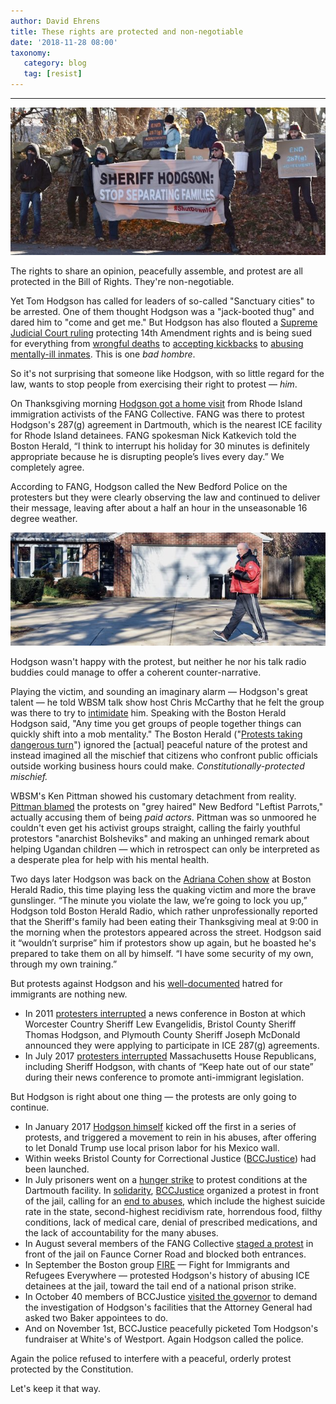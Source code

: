 ```yaml
---
author: David Ehrens
title: These rights are protected and non-negotiable
date: '2018-11-28 08:00'
taxonomy:
   category: blog
   tag: [resist]
---
```

---

![](protest.jpg)

The rights to share an opinion, peacefully assemble, and protest are all protected in the Bill of Rights. They're non-negotiable.

Yet Tom Hodgson has called for leaders of so-called "Sanctuary cities" to be arrested. One of them thought Hodgson was a "jack-booted thug" and dared him to "come and get me." But Hodgson has also flouted a [Supreme Judicial Court ruling](http://www.wbur.org/news/2018/06/19/bristol-county-sheriff-sued-immigration) protecting 14th Amendment rights and is being sued for everything from [wrongful deaths](https://www.necir.org/2018/03/09/sheriff-office-sued-alleged-prisoner-mistreatment-2/) to [accepting kickbacks](http://www.tauntongazette.com/news/20180507/lawsuit-claims-sheriff-hodgson-receiving-kickbacks-from-inmate-phone-calls) to [abusing mentally-ill inmates](http://www.plsma.org/medical-and-mental-health/mentally-ill-inmates-sue-bristol-sheriff-over-solitary-confinement/). This is one *bad hombre*.

So it's not surprising that someone like Hodgson, with so little regard for the law, wants to stop people from exercising their right to protest — *him*.

On Thanksgiving morning [Hodgson got a home visit](https://upriseri.com/news/immigration/2018-11-22-hodgson/) from Rhode Island immigration activists of the FANG Collective. FANG was there to protest Hodgson's 287(g) agreement in Dartmouth, which is the nearest ICE facility for Rhode Island detainees. FANG spokesman Nick Katkevich told the Boston Herald, “I think to interrupt his holiday for 30 minutes is definitely appropriate because he is disrupting people’s lives every day.” We completely agree.

According to FANG, Hodgson called the New Bedford Police on the protesters but they were clearly observing the law and continued to deliver their message, leaving after about a half an hour in the unseasonable 16 degree weather.  

![](hodgson.jpg)

Hodgson wasn't happy with the protest, but neither he nor his talk radio buddies could manage to offer a coherent counter-narrative.

Playing the victim, and sounding an imaginary alarm — Hodgson's great talent — he told WBSM talk show host Chris McCarthy that he felt the group was there to try to [intimidate](http://wbsm.com/sheriff-hodgson-comments-on-thanksgiving-day-protest/) him. Speaking with the Boston Herald Hodgson said, "Any time you get groups of people together things can quickly shift into a mob mentality." The Boston Herald ("[Protests taking dangerous turn](http://www.bostonherald.com/opinion/editorials/2018/11/editorial_protests_taking_dangerous_turn)") ignored the [actual] peaceful nature of the protest and instead imagined all the mischief that citizens who confront public officials outside working business hours could make. *Constitutionally-protected mischief.*

WBSM's Ken Pittman showed his customary detachment from reality. [Pittman blamed](http://wbsm.com/leftist-parrots-harass-sheriff-hodgson-at-his-home-opinion/) the protests on "grey haired" New Bedford "Leftist Parrots," actually accusing them of being *paid actors*. Pittman was so unmoored he couldn't even get his activist groups straight, calling the fairly youthful protestors "anarchist Bolsheviks" and making an unhinged remark about helping Ugandan children — which in retrospect can only be interpreted as a desperate plea for help with his mental health.

Two days later Hodgson was back on the [Adriana Cohen show](http://www.bostonherald.com/news/local_coverage/2018/11/more_protests_would_not_surprise_sheriff_thomas_hodgson) at Boston Herald Radio, this time playing less the quaking victim and more the brave gunslinger. “The minute you violate the law, we’re going to lock you up,” Hodgson told Boston Herald Radio, which rather unprofessionally reported that the Sheriff's family had been eating their Thanksgiving meal at 9:00 in the morning when the protestors appeared across the street. Hodgson said it  “wouldn’t surprise” him if protestors show up again, but he boasted he's prepared to take them on all by himself. “I have some security of my own, through my own training.” 

But protests against Hodgson and his [well-documented](https://www.splcenter.org/hatewatch/2018/09/04/tied-tightly-trump-anti-immigration-group-fair-takes-capital-%E2%80%94-and-airwaves-%E2%80%94-once-again) hatred for immigrants are nothing new. 

- In 2011 [protesters interrupted](https://boston.cbslocal.com/2011/09/28/activists-disrupt-sheriffs-immigration-news-conference/) a news conference in Boston at which Worcester Country Sheriff Lew Evangelidis, Bristol County Sheriff Thomas Hodgson, and Plymouth County Sheriff Joseph McDonald announced they were applying to participate in ICE 287(g) agreements.
- In July 2017 [protesters interrupted](http://www.southcoasttoday.com/news/20170726/gop-bill-on-immigration-draws-protests-from-activists?rssfeed=true) Massachusetts House Republicans, including Sheriff Hodgson, with chants of “Keep hate out of our state” during their news conference to promote anti-immigrant legislation.

But Hodgson is right about one thing — the protests are only going to continue.

- In January 2017 [Hodgson himself](https://www.wpri.com/news/local-news/rally-planned-to-protest-sheriff-hodgsons-inmate-plan/1044298765) kicked off the first in a series of protests, and triggered a movement to rein in his abuses, after offering to let Donald Trump use local prison labor for his Mexico wall. 
- Within weeks Bristol County for Correctional Justice ([BCCJustice](https://bccjustice.org/)) had been launched.
- In July prisoners went on a [hunger strike](http://www.heraldnews.com/news/20180726/inmates-refused-to-eat-prepared-meals-at-bristol-county-house-of-corrections) to protest conditions at the Dartmouth facility. In [solidarity](http://www.southcoasttoday.com/news/20180727/activists-to-rally-in-dartmouth-in-support-of-jail-food-protest), [BCCJustice](http://wbsm.com/protest-in-dartmouth-over-treatment-of-bristol-county-inmates/) organized a protest in front of the jail, calling for an [end to abuses](https://dartmouth.theweektoday.com/node/35267), which include the highest suicide rate in the state, second-highest recidivism rate, horrendous food, filthy conditions, lack of medical care, denial of prescribed medications, and the lack of accountability for the many abuses.
- In August several members of the FANG Collective [staged a protest](http://www.southcoasttoday.com/news/20180821/ice-protesters-at-house-of-correction-in-dartmouth-arraigned) in front of the jail on Faunce Corner Road and blocked both entrances. 
- In September the Boston group [FIRE](http://www.southcoasttoday.com/news/20180908/hodgson--object-of-derision-and-scorn-from-prison-protesters) — Fight for Immigrants and Refugees Everywhere — protested Hodgson's history of abusing ICE detainees at the jail, toward the tail end of a national prison strike.
- In October 40 members of BCCJustice [visited the governor](http://www.tauntongazette.com/news/20181019/advocates-request-gov-charlie-baker-investigate-sheriff-hodgson) to demand the investigation of Hodgson's facilities that the Attorney General had asked two Baker appointees to do. 
- And on November 1st, BCCJustice peacefully picketed Tom Hodgson's fundraiser at White's of Westport. Again Hodgson called the police. 

Again the police refused to interfere with a peaceful, orderly protest protected by the Constitution.

Let's keep it that way.
